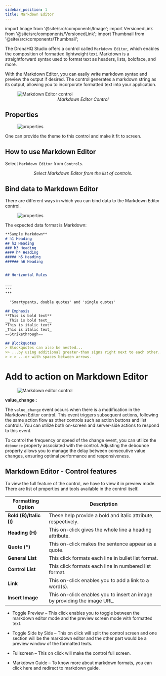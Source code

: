 ```yaml
---
sidebar_position: 1
title: Markdown Editor
---
```

import Image from '@site/src/components/Image'; import VersionedLink from '@site/src/components/VersionedLink'; import
Thumbnail from '@site/src/components/Thumbnail';

The DronaHQ Studio offers a control called `Markdown Editor`, which enables the composition of formatted lightweight text. Markdown is a straightforward syntax used to format text as headers, lists, boldface, and more.

With the Markdown Editor, you can easily write markdown syntax and preview the output if desired. The control generates a markdown string as its output, allowing you to incorporate formatted text into your application.

<figure>
  <Image src="/img/reference/controls/markdown-editor/control.png" alt="Markdown Editor control" />
  <figcaption align = "center"><i>Markdown Editor Control</i></figcaption>
</figure>

## Properties


<figure>
  <Image src="/img/reference/controls/markdown-editor/properties.png" alt="properties"  />
</figure>

One can provide the theme to this control and make it fit to screen.

## How to use Markdown Editor

Select `Markdown Editor` from `Controls`.

<figure>
    <Thumbnail src="/img/reference/controls/markdown-editor/control-list.png" alt="properties" />
    <figcaption align = "center"><i>Select Markdown Editor from the list of controls.</i></figcaption>
</figure>

## Bind data to Markdown Editor

There are different ways in which you can bind data to the Markdown Editor control.

<figure>
    <Image src="/img/reference/controls/markdown-editor/bind-data.jpeg" alt="properties"/>
</figure>

The expected data format is Markdown:

```md
**Sample Markdown**
# h1 Heading
## h2 Heading
### h3 Heading
#### h4 Heading
##### h5 Heading
###### h6 Heading


## Horizontal Rules

___
---
***
  
  "Smartypants, double quotes" and 'single quotes'

## Emphasis
**This is bold text**
__This is bold text__
*This is italic text*
_This is italic text_
~~Strikethrough~~

## Blockquotes
> Blockquotes can also be nested...
>> ...by using additional greater-than signs right next to each other...
> > > ...or with spaces between arrows.

```

# Add to action on Markdown Editor 

<figure>
  <Image src="/img/reference/controls/markdown-editor/control-event.png" alt="Markdown editor control" />
</figure>

**value_change :**

The `value_change` event occurs when there is a modification in the Markdown Editor control. This event triggers subsequent actions, following the same action flow as other controls such as action buttons and list controls. You can utilize both on-screen and server-side actions to respond to this event.

To control the frequency or speed of the change event, you can utilize the `debounce` property associated with the control. Adjusting the debounce property allows you to manage the delay between consecutive value changes, ensuring optimal performance and responsiveness.

## Markdown Editor - Control features

To view the full feature of the control, we have to view it in preview mode. There are list of properties and tools available in the control itself.

<figure>
  <Thumbnail src="/img/reference/controls/markdown-editor/control-feature1.png" alt="Markdown editor control" />
</figure>

| Formatting Option       | Description                                                                       |
|-------------------------|-----------------------------------------------------------------------------------|
| **Bold (B)/Italic (I)** | These help provide a bold and italic attribute, respectively.                     |
| **Heading (H)**         | This on-click gives the whole line a heading attribute.                            |
| **Quote (“)**           | This on-click makes the sentence appear as a quote.                                |
| **General List**        | This click formats each line in bullet list format.                                |
| **Control List**        | This click formats each line in numbered list format.                              |
| **Link**                | This on-click enables you to add a link to a word(s).                              |
| **Insert Image**        | This on-click enables you to insert an image by providing the image URL.           |



<figure>
  <Thumbnail src="/img/reference/controls/markdown-editor/control-feature2.png" alt="markdown-editor control" />
</figure>

- Toggle Preview – This click enables you to toggle between the markdown editor mode and the preview screen mode with formatted text.

<figure>
  <Thumbnail src="/img/reference/controls/markdown-editor/control-feature3.png" alt="markdown-editor control" />
</figure>

- Toggle Side by Side – This on click will split the control screen and one section will be the markdown editor and the other part would be a preview window of the formatted texts.

<figure>
  <Thumbnail src="/img/reference/controls/markdown-editor/control-feature4.png" alt="markdown-editor control" />
</figure>

- Fullscreen – This on click will make the control full screen.

- Markdown Guide – To know more about markdown formats, you can click here and redirect to markdown guide.